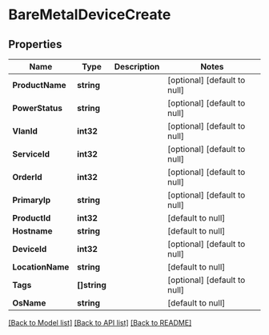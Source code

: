 # BareMetalDeviceCreate

## Properties
Name | Type | Description | Notes
------------ | ------------- | ------------- | -------------
**ProductName** | **string** |  | [optional] [default to null]
**PowerStatus** | **string** |  | [optional] [default to null]
**VlanId** | **int32** |  | [optional] [default to null]
**ServiceId** | **int32** |  | [optional] [default to null]
**OrderId** | **int32** |  | [optional] [default to null]
**PrimaryIp** | **string** |  | [optional] [default to null]
**ProductId** | **int32** |  | [default to null]
**Hostname** | **string** |  | [default to null]
**DeviceId** | **int32** |  | [optional] [default to null]
**LocationName** | **string** |  | [default to null]
**Tags** | **[]string** |  | [optional] [default to null]
**OsName** | **string** |  | [default to null]

[[Back to Model list]](../README.md#documentation-for-models) [[Back to API list]](../README.md#documentation-for-api-endpoints) [[Back to README]](../README.md)


